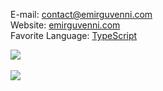 E-mail: [contact@emirguvenni.com](mailto:contact@emirguvenni.com) <br>
Website: [emirguvenni.com](https://emirguvenni.com/) <br>
Favorite Language: [TypeScript](https://www.typescriptlang.org/)

<a href="https://github.com/EmirGuvenni">
	<img align="center" src="https://github-readme-stats.vercel.app/api/wakatime?username=EmirGuvenni&theme=dracula">
</a><br><br>
<a href="https://github.com/EmirGuvenni">
	<img align="center" src="https://github-readme-stats.vercel.app/api/top-langs/?username=EmirGuvenni&layout=compact&theme=dracula">
</a> 